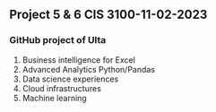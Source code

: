 ## Project 5 & 6 CIS 3100-11-02-2023
### GitHub project of Ulta
1. Business intelligence for Excel
2. Advanced Analytics Python/Pandas
3. Data science experiences
4. Cloud infrastructures
5. Machine learning
